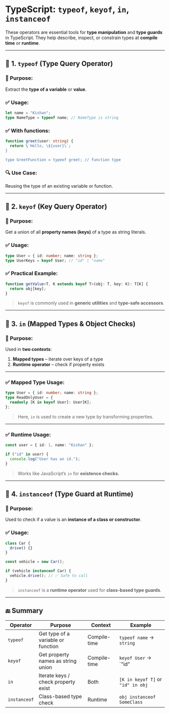 
# TypeScript: `typeof`, `keyof`, `in`, `instanceof`

These operators are essential tools for **type manipulation** and **type guards** in TypeScript. They help describe, inspect, or constrain types at **compile time** or **runtime**.

---

## 🔹 1. `typeof` (Type Query Operator)

### 🧠 Purpose:
Extract the **type of a variable** or **value**.

### ✅ Usage:

```ts
let name = "Kishan";
type NameType = typeof name; // NameType is string
```

### ✅ With functions:

```ts
function greet(user: string) {
  return \`Hello, \${user}\`;
}

type GreetFunction = typeof greet; // function type
```

### 🔍 Use Case:
Reusing the type of an existing variable or function.

---

## 🔹 2. `keyof` (Key Query Operator)

### 🧠 Purpose:
Get a union of all **property names (keys)** of a type as string literals.

### ✅ Usage:

```ts
type User = { id: number; name: string };
type UserKeys = keyof User; // "id" | "name"
```

### ✅ Practical Example:

```ts
function getValue<T, K extends keyof T>(obj: T, key: K): T[K] {
  return obj[key];
}
```

> `keyof` is commonly used in **generic utilities** and **type-safe accessors**.

---

## 🔹 3. `in` (Mapped Types & Object Checks)

### 🧠 Purpose:
Used in **two contexts**:
1. **Mapped types** – iterate over keys of a type
2. **Runtime operator** – check if property exists

---

### ✅ Mapped Type Usage:

```ts
type User = { id: number; name: string };
type ReadOnlyUser = {
  readonly [K in keyof User]: User[K];
};
```

> Here, `in` is used to create a new type by transforming properties.

---

### ✅ Runtime Usage:

```ts
const user = { id: 1, name: "Kishan" };

if ("id" in user) {
  console.log("User has an id.");
}
```

> Works like JavaScript’s `in` for **existence checks**.

---

## 🔹 4. `instanceof` (Type Guard at Runtime)

### 🧠 Purpose:
Used to check if a value is an **instance of a class or constructor**.

### ✅ Usage:

```ts
class Car {
  drive() {}
}

const vehicle = new Car();

if (vehicle instanceof Car) {
  vehicle.drive(); // ✅ Safe to call
}
```

> `instanceof` is a **runtime operator** used for **class-based type guards**.

---

## 🔚 Summary

| Operator      | Purpose                            | Context        | Example                                |
|---------------|-------------------------------------|----------------|----------------------------------------|
| `typeof`      | Get type of a variable or function  | Compile-time   | `typeof name` → `string`               |
| `keyof`       | Get property names as string union  | Compile-time   | `keyof User` → `"id" | "name"`         |
| `in`          | Iterate keys / check property exist | Both           | `[K in keyof T]` or `"id" in obj`      |
| `instanceof`  | Class-based type check              | Runtime        | `obj instanceof SomeClass`             |
